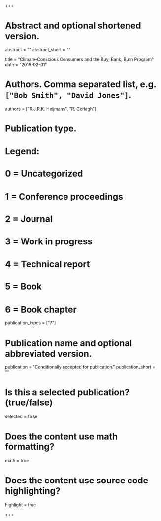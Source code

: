 +++
# Abstract and optional shortened version.
abstract = ""
abstract_short = ""

title = "Climate-Conscious Consumers and the Buy, Bank, Burn Program"
date = "2019-02-01"

# Authors. Comma separated list, e.g. `["Bob Smith", "David Jones"]`.
authors = ["R.J.R.K. Heijmans", "R. Gerlagh"]

# Publication type.
# Legend:
# 0 = Uncategorized
# 1 = Conference proceedings
# 2 = Journal
# 3 = Work in progress
# 4 = Technical report
# 5 = Book
# 6 = Book chapter
publication_types = ["7"]

# Publication name and optional abbreviated version.
publication = "Conditionally accepted for publication."
publication_short = ""

# Is this a selected publication? (true/false)
selected = false


# Does the content use math formatting?
math = true

# Does the content use source code highlighting?
highlight = true

+++
